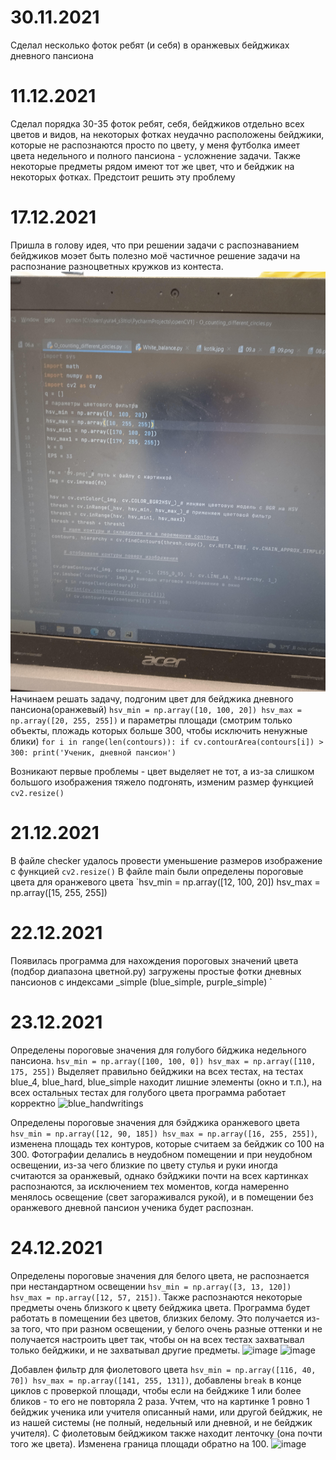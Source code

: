 30.11.2021
==
Сделал несколько фоток ребят (и себя) в оранжевых бейджиках дневного пансиона

11.12.2021
==
Сделал порядка 30-35 фоток ребят, себя, бейджиков отдельно всех цветов и видов, на некоторых фотках неудачно расположены бейджики, которые не распознаются просто по цвету, у меня футболка имеет цвета недельного и полного пансиона - усложнение задачи. Также некоторые предметы рядом имеют тот же цвет, что и бейджик на некоторых фотках. Предстоит решить эту проблему

17.12.2021
==
Пришла в голову идея, что при решении задачи с распознаванием бейджиков моэет быть полезно моё частичное решение задачи на распознание разноцветных кружков из контеста.
![](photos/screen_of_problem_O.jpg)
Начинаем решать задачу, подгоним цвет для бейджика дневного пансиона(оранжевый)
`hsv_min = np.array([10, 100, 20])
hsv_max = np.array([20, 255, 255])` и параметры площади (смотрим только объекты, пложадь которых больше 300, чтобы исключить ненужные блики)
`for i in range(len(contours)):
    if cv.contourArea(contours[i]) > 300:
        print('Ученик, дневной пансион')`

Возникают первые проблемы - цвет выделяет не тот, а из-за слишком большого изображения тяжело подгонять, изменим размер функцией `cv2.resize()`

21.12.2021
==
В файле checker удалось провести уменьшение размеров изображение с функцией `cv2.resize()`
В файле main были определены пороговые цвета для оранжевого цвета `hsv_min = np.array([12, 100, 20])
hsv_max = np.array([15, 255, 255])

22.12.2021
==
Появилась программа для нахождения пороговых значений цвета (подбор диапазона цветной.py) загружены простые фотки дневных пансионов с индексами _simple (blue_simple, purple_simple)
`

23.12.2021
==
Определены пороговые значения для голубого бйджика недельного пансиона. `hsv_min = np.array([100, 100, 0]) hsv_max = np.array([110, 175, 255])` Выделяет правильно бейджики на всех тестах, на тестах blue_4, blue_hard, blue_simple находит лишние элементы (окно и т.п.), на всех остальных тестах для голубого цвета программа работает корректно
![blue_handwritings](https://user-images.githubusercontent.com/95736021/147293891-c5e9af93-2abe-41af-928a-9ed5a3c08c5b.jpg)

Определены пороговые значения для бэйджика оранжевого цвета `hsv_min = np.array([12, 90, 185]) hsv_max = np.array([16, 255, 255])`, изменена площадь тех контуров, которые считаем за бейджик со 100 на 300. Фотографии делались в неудобном помещении и при неудобном освещении, из-за чего близкие по цвету стулья и руки иногда считаются за оранжевый, однако бэйджики почти на всех картинках распознаются, за исключением тех моментов, когда намеренно менялось освещение (свет загораживался рукой), и в помещении без оранжевого дневной пансион ученика будет распознан.

24.12.2021
==
Определены пороговые значения для белого цвета, не распознается при нестандартном освещении `hsv_min = np.array([3, 13, 120]) hsv_max = np.array([12, 57, 215])`. Также распознаются некоторые предметы очень близкого к цвету бейджика цвета. Программа будет работать в помещении без цветов, близких белому. Это получается из-за того, что при разном освещении, у белого очень разные оттенки и не получается настроить цвет так, чтобы он на всех тестах захватывал только бейджики, и не захватывал другие предметы.
![image](https://user-images.githubusercontent.com/95736021/147323898-c5950888-db96-448c-8019-ca33efce7c87.png)
![image](https://user-images.githubusercontent.com/95736021/147324110-3b407d71-4e85-4d98-8247-bb2edb2de98b.png)

Добавлен фильтр для фиолетового цвета `hsv_min = np.array([116, 40, 70]) hsv_max = np.array([141, 255, 131])`, добавлены `break` в конце циклов с проверкой площади, чтобы если на бейджике 1 или более бликов - то его не повторяла 2 раза. Учтем, что на картинке 1 ровно 1 бейджик ученика или учителя описанный нами, или другой бейджик, не из нашей системы (не полный, недельный или дневной, и не бейджик учителя). С фиолетовым бейджиком также находит ленточку (она почти того же цвета). Изменена граница площади обратно на 100.
![image](https://user-images.githubusercontent.com/95736021/147330873-2cbd8060-d27c-4784-84bd-ba9f69209e9d.png)


